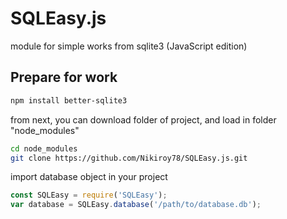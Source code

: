 # SQLEasy.js
module for simple works from sqlite3 (JavaScript edition)
## Prepare for work
```bash 
npm install better-sqlite3
```
from next, you can download folder of project, and load in folder "node_modules"
``` bash
cd node_modules
git clone https://github.com/Nikiroy78/SQLEasy.js.git
```
import database object in your project
``` javascript
const SQLEasy = require('SQLEasy');
var database = SQLEasy.database('/path/to/database.db');
```
